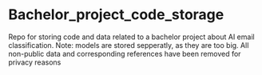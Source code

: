 # Bachelor_project_code_storage

Repo for storing code and data related to a bachelor project about AI email classification.
Note: models are stored sepperatly, as they are too big. All non-public data and corresponding references have been removed for privacy reasons
